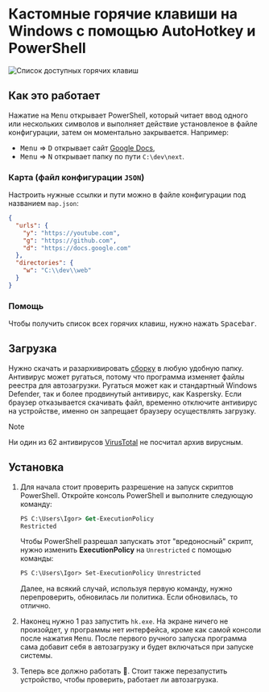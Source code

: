 # Кастомные горячие клавиши на Windows с помощью AutoHotkey и PowerShell

![Список доступных горячих клавиш](https://i.imgur.com/qg0UC72.png)

## Как это работает

Нажатие на <kbd>Menu</kbd> открывает PowerShell, который читает ввод одного или нескольких символов и выполняет действие установленое в файле конфигурации, затем он моментально закрывается. Например:

- <kbd>Menu</kbd> => <kbd>D</kbd> открывает сайт [Google Docs](https://docs.google.com),
- <kbd>Menu</kbd> => <kbd>N</kbd> открывает папку по пути `C:\dev\next`.

### Карта (файл конфигурации `JSON`)

Настроить нужные ссылки и пути можно в файле конфигурации под названием `map.json`:

```json
{
  "urls": {
    "y": "https://youtube.com",
    "g": "https://github.com",
    "d": "https://docs.google.com"
  },
  "directories": {
    "w": "C:\\dev\\web"
  }
}
```

### Помощь

Чтобы получить список всех горячих клавиш, нужно нажать <kbd>Spacebar</kbd>.

## Загрузка

Нужно скачать и разархивировать [сборку](https://github.com/piscopancer/hotkeys/releases/download/release/hotkeys-v1.0.0.rar) в любую удобную папку. Антивирус может ругаться, потому что программа изменяет файлы реестра для автозагрузки. Ругаться может как и стандартный Windows Defender, так и более продвинутый антивирус, как Kaspersky. Если браузер отказывается скачивать файл, временно отключите антивирус на устройстве, именно он запрещает браузеру осуществлять загрузку. 

> [!NOTE]
> Ни один из 62 антивирусов [VirusTotal](https://www.virustotal.com/gui/file/dc5e914f95b798f8236415659adf92be23397d0bfdb4f32e53260482f5c17673?nocache=1) не посчитал архив вирусным.

## Установка

1. Для начала стоит проверить разрешение на запуск скриптов PowerShell. Откройте консоль PowerShell и выполните следующую команду:

   ```ps
   PS C:\Users\Igor> Get-ExecutionPolicy
   Restricted
   ```

   Чтобы PowerShell разрешал запускать этот "вредоносный" скрипт, нужно изменить **ExecutionPolicy** на `Unrestricted` с помощью команды:

   ```ps
   PS C:\Users\Igor> Set-ExecutionPolicy Unrestricted
   ```

   Далее, на всякий случай, используя первую команду, нужно перепроверить, обновилась ли политика. Если обновилась, то отлично.

3. Наконец нужно 1 раз запустить `hk.exe`. На экране ничего не произойдет, у программы нет интерфейса, кроме как самой консоли после нажатия <kbd>Menu</kbd>. После первого ручного запуска программа сама добавит себя в автозагрузку и будет включаться при запуске системы.
4. Теперь все должно работать 🎉. Стоит также перезапустить устройство, чтобы проверить, работает ли автозагрузка.
